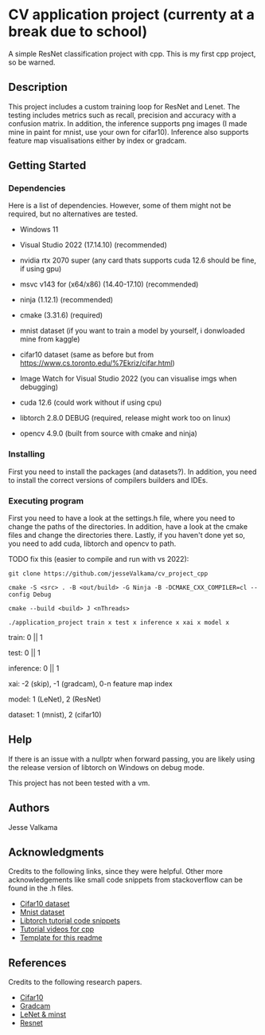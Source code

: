 # CV application project (currenty at a break due to school)

A simple ResNet classification project with cpp. This is my first cpp project, so be warned.

## Description

This project includes a custom training loop for ResNet and Lenet. The testing includes metrics
such as recall, precision and accuracy with a confusion matrix. In addition, the
inference supports png images (I made mine in paint for mnist, use your own for cifar10). Inference also supports
feature map visualisations either by index or gradcam.

## Getting Started

### Dependencies

Here is a list of dependencies. However, some of them might not be required,
but no alternatives are tested.

* Windows 11
* Visual Studio 2022 (17.14.10) (recommended)
* nvidia rtx 2070 super (any card thats supports cuda 12.6 should be fine, if using gpu)

* msvc v143 for (x64/x86) (14.40-17.10) (recommended)
* ninja (1.12.1) (recommended)
* cmake (3.31.6) (required)
* mnist dataset (if you want to train a model by yourself, i donwloaded mine from kaggle)
* cifar10 dataset (same as before but from https://www.cs.toronto.edu/%7Ekriz/cifar.html)
* Image Watch for Visual Studio 2022 (you can visualise imgs when debugging)

* cuda 12.6 (could work without if using cpu)
* libtorch 2.8.0 DEBUG (required, release might work too on linux)
* opencv 4.9.0 (built from source with cmake and ninja)

### Installing

First you need to install the packages (and datasets?). In addition, you need to install the correct
versions of compilers builders and IDEs.

### Executing program

First you need to have a look at the settings.h file, where you need to change
the paths of the directories. In addition, have a look at the cmake files and
change the directories there. Lastly, if you haven't done yet so, you need to add
cuda, libtorch and opencv to path.

TODO fix this (easier to compile and run with vs 2022):

```
git clone https://github.com/jesseValkama/cv_project_cpp
```
```
cmake -S <src> . -B <out/build> -G Ninja -B -DCMAKE_CXX_COMPILER=cl --config Debug
```
```
cmake --build <build> J <nThreads>
```
```
./application_project train x test x inference x xai x model x
```
train: 0 || 1

test: 0 || 1

inference: 0 || 1

xai: -2 (skip), -1 (gradcam), 0-n feature map index

model: 1 (LeNet), 2 (ResNet)

dataset: 1 (mnist), 2 (cifar10)


## Help

If there is an issue with a nullptr when forward passing, you are likely using
the release version of libtorch on Windows on debug mode. 

This project has not been tested with a vm.

## Authors

Jesse Valkama 

## Acknowledgments

Credits to the following links, since they were helpful. Other more acknowledgements like small code snippets
from stackoverflow can be found in the .h files.
* [Cifar10 dataset](https://www.cs.toronto.edu/%7Ekriz/learning-features-2009-TR.pdf)
* [Mnist dataset](https://www.kaggle.com/datasets/hojjatk/mnist-dataset)
* [Libtorch tutorial code snippets](https://github.com/pytorch/examples/tree/main/cpp)
* [Tutorial videos for cpp](https://www.youtube.com/playlist?list=PLlrATfBNZ98dudnM48yfGUldqGD0S4FFb)
* [Template for this readme](https://gist.github.com/DomPizzie/7a5ff55ffa9081f2de27c315f5018afc)

## References

Credits to the following research papers.
* [Cifar10](https://www.cs.toronto.edu/~kriz/learning-features-2009-TR.pdf)
* [Gradcam](https://arxiv.org/abs/1610.02391)
* [LeNet & minst](https://arxiv.org/abs/1610.02391)
* [Resnet](https://arxiv.org/abs/1512.03385)